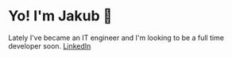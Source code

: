 # Yo! I'm Jakub :wave:
Lately I've became an IT engineer and I'm looking to be a full time developer soon. 
[LinkedIn](https://www.linkedin.com/in/jakub-niemczyk-603b39163/)
